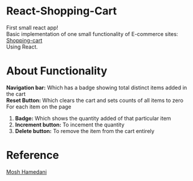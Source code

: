 # React-Shopping-Cart
First small react app!<br>
Basic implementation of one small functionality of E-commerce sites: <a href="https://darshanmaradiya.github.io/React-Shopping-Cart/">Shopping-cart</a><br>
Using React.<br>

# About Functionality
<b>Navigation bar:</b> Which has a badge showing total distinct items added in the cart<br>
<b>Reset Button:</b> Which clears the cart and sets counts of all items to zero<br>
For each item on the page<br>
<ol>
   <li><b>Badge:</b> Which shows the quantity added of that particular item</li>
   <li><b>Increment button:</b> To incement the quantity</li>
   <li><b>Delete button:</b> To remove the item from the cart entirely</li>
</ol>

# Reference
<a href="https://www.youtube.com/watch?v=Ke90Tje7VS0">Mosh Hamedani</a>
